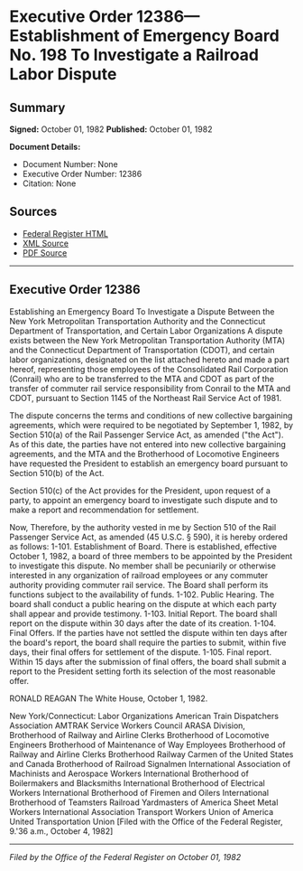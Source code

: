 # Executive Order 12386—Establishment of Emergency Board No. 198 To Investigate a Railroad Labor Dispute

## Summary

**Signed:** October 01, 1982
**Published:** October 01, 1982

**Document Details:**
- Document Number: None
- Executive Order Number: 12386
- Citation: None

## Sources
- [Federal Register HTML](https://www.presidency.ucsb.edu/documents/executive-order-12386-establishment-emergency-board-no-198-investigate-railroad-labor)
- [XML Source](None)
- [PDF Source](None)

---

## Executive Order 12386

Establishing an Emergency Board To Investigate a Dispute Between the New York Metropolitan Transportation Authority and the Connecticut Department of Transportation, and Certain Labor Organizations
A dispute exists between the New York Metropolitan Transportation Authority (MTA) and the Connecticut Department of Transportation (CDOT), and certain labor organizations, designated on the list attached hereto and made a part hereof, representing those employees of the Consolidated Rail Corporation (Conrail) who are to be transferred to the MTA and CDOT as part of the transfer of commuter rail service responsibility from Conrail to the MTA and CDOT, pursuant to Section 1145 of the Northeast Rail Service Act of 1981.

The dispute concerns the terms and conditions of new collective bargaining agreements, which were required to be negotiated by September 1, 1982, by Section 510(a) of the Rail Passenger Service Act, as amended ("the Act"). As of this date, the parties have not entered into new collective bargaining agreements, and the MTA and the Brotherhood of Locomotive Engineers have requested the President to establish an emergency board pursuant to Section 510(b) of the Act.

Section 510(c) of the Act provides for the President, upon request of a party, to appoint an emergency board to investigate such dispute and to make a report and recommendation for settlement.

Now, Therefore, by the authority vested in me by Section 510 of the Rail Passenger Service Act, as amended (45 U.S.C. § 590), it is hereby ordered as follows:
1-101. Establishment of Board. There is established, effective October 1, 1982, a board of three members to be appointed by the President to investigate this dispute. No member shall be pecuniarily or otherwise interested in any organization of railroad employees or any commuter authority providing commuter rail service. The Board shall perform its functions subject to the availability of funds.
1-102. Public Hearing. The board shall conduct a public hearing on the dispute at which each party shall appear and provide testimony.
1-103. Initial Report. The board shall report on the dispute within 30 days after the date of its creation.
1-104. Final Offers. If the parties have not settled the dispute within ten days after the board's report, the board shall require the parties to submit, within five days, their final offers for settlement of the dispute.
1-105. Final report. Within 15 days after the submission of final offers, the board shall submit a report to the President setting forth its selection of the most reasonable offer.

RONALD REAGAN
The White House,
October 1, 1982.

New York/Connecticut:
Labor Organizations
American Train Dispatchers Association
AMTRAK Service Workers Council
ARASA Division, Brotherhood of Railway and Airline Clerks
Brotherhood of Locomotive Engineers
Brotherhood of Maintenance of Way Employees
Brotherhood of Railway and Airline Clerks
Brotherhood Railway Carmen of the United States and Canada
Brotherhood of Railroad Signalmen
International Association of Machinists and Aerospace Workers
International Brotherhood of Boilermakers and Blacksmiths
International Brotherhood of Electrical Workers
International Brotherhood of Firemen and Oilers
International Brotherhood of Teamsters
Railroad Yardmasters of America
Sheet Metal Workers International Association
Transport Workers Union of America
United Transportation Union
[Filed with the Office of the Federal Register, 9.'36 a.m., October 4, 1982]

---

*Filed by the Office of the Federal Register on October 01, 1982*

